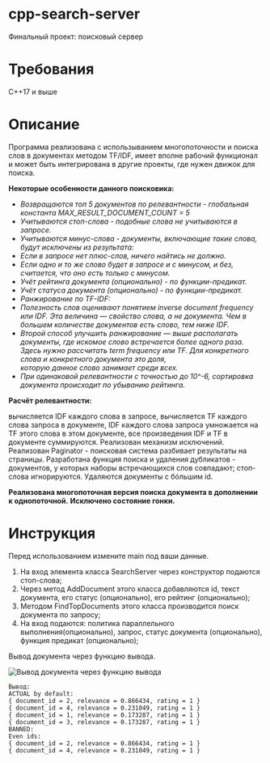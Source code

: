 # cpp-search-server
Финальный проект: поисковый сервер

# Требования

C++17 и выше

# Описание
Программа реализована с использыванием многопоточности и поиска слов в документах методом TF/IDF, имеет вполне рабочий функционал и может быть интегрирована в другие проекты, где нужен движок для поиска.

**Некоторые особенности данного поисковика:**

- *Возвращаются топ 5 документов по релевантности - глобальная константа MAX_RESULT_DOCUMENT_COUNT = 5*
- *Учитываются стоп-слова - подобные слова не учитываются в запросе.*
- *Учитываются минус-слова - документы, включающие такие слова, будут исключены из результата:*
- *Если в запросе нет плюс-слов, ничего найтись не должно.*
- *Если одно и то же слово будет в запросе и с минусом, и без, считается, что оно есть только с минусом.*
- *Учёт рейтинга документа (опционально) - по функции-предикат.*
- *Учёт статуса документа (опционально) - по функции-предикат.*
- *Ранжирование по TF-IDF:*
- *Полезность слов оценивают понятием inverse document frequency или IDF. Эта величина — свойство слова, а не документа. Чем в большем количестве документов есть слово, тем ниже IDF.*
- *Второй способ улучшить ранжирование — выше располагать документы, где искомое слово встречается более одного раза. Здесь нужно рассчитать term frequency или TF. Для конкретного слова и конкретного документа это доля,*  
  *которую данное слово занимает среди всех.*
- *При одинаковой релевантности с точностью до 10^-6, сортировка документа происходит по убыванию рейтинга.*
 
**Расчёт релевантности:**

вычисляется IDF каждого слова в запросе, вычисляется TF каждого слова запроса в документе, IDF каждого слова запроса умножается на TF этого слова в этом документе,
все произведения IDF и TF в документе суммируются. Реализован механизм исключений. Реализован Paginator - поисковая система разбивает результаты на страницы.
Разработана функция поиска и удаления дубликатов - документов, у которых наборы встречающихся слов совпадают; стоп-слова игнорируются.
Удаляются документы с бóльшим id.

**Реализована многопоточная версия поиска документа в дополнении к однопоточной.**
**Исключено состояние гонки.**

# Инструкция
Перед использованием измените main под ваши данные.


1. На вход элемента класса SearchServer через конструктор подаются стоп-слова;
2. Через метод AddDocument этого класса добавляются id, текст документа, его статус (опционально), его рейтинг (опционально);
3. Методом FindTopDocuments этого класса производится поиск документа по запросу;
4. На вход подаются: политика параллельного выполнения(опционально), запрос, статус документа (опционально), функция предикат (опционально);

Вывод документа через функцию вывода.

![Вывод документа через функцию вывода](https://github.com/Evgenicast/cpp-transport-catalogue/assets/107400788/912ea96d-e514-456d-9189-8b046fc47388)

````
Вывод:
ACTUAL by default:
{ document_id = 2, relevance = 0.866434, rating = 1 }
{ document_id = 4, relevance = 0.231049, rating = 1 }
{ document_id = 1, relevance = 0.173287, rating = 1 }
{ document_id = 3, relevance = 0.173287, rating = 1 }
BANNED:
Even ids:
{ document_id = 2, relevance = 0.866434, rating = 1 }
{ document_id = 4, relevance = 0.231049, rating = 1 }
````
